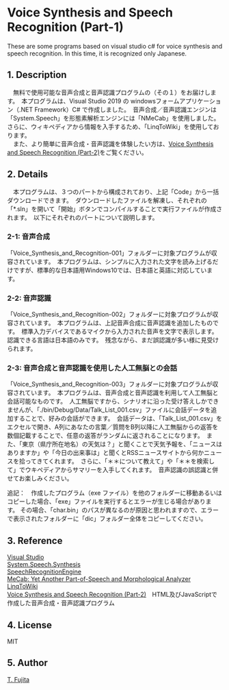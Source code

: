 # Voice Synthesis and Speech Recognition (Part-1)
These are some programs based on visual studio c# for voice synthesis and speech recognition. In this time, it is recognized only Japanese. 
## 1. Description
　無料で使用可能な音声合成と音声認識プログラムの（その１）をお届けします。　本プログラムは、Visual Studio 2019 の windowsフォームアプリケーション（.NET Framework）C# で作成しました。　音声合成／音声認識エンジンは「System.Speech」を形態素解析エンジンには「NMeCab」を使用しました。　さらに、ウィキペディアから情報を入手するため、「LinqToWiki」を使用しております。  
　また、より簡単に音声合成・音声認識を体験したい方は、[Voice Synthesis and Speech Recognition (Part-2)](https://github.com/To-Fujita/Voice-Synthesis-and-Speech-Recognition_-Part_2-)をご覧ください。 
 
## 2. Details
　本プログラムは、３つのパートから構成されており、上記「Code」から一括ダウンロードできます。　ダウンロードしたファイルを解凍し、それぞれの「*.sln」を開いて「開始」ボタンでコンパイルすることで実行ファイルが作成されます。　以下にそれぞれのパートについて説明します。
### 2-1: 音声合成
「Voice_Synthesis_and_Recognition-001」フォルダーに対象プログラムが収容されています。　本プログラムは、シンプルに入力された文字を読み上げるだけですが、標準的な日本語用Windows10では、日本語と英語に対応しています。

### 2-2: 音声認識
「Voice_Synthesis_and_Recognition-002」フォルダーに対象プログラムが収容されています。　本プログラムは、上記音声合成に音声認識を追加したものです。　標準入力デバイスであるマイクから入力された音声を文字で表示します。　認識できる言語は日本語のみです。　残念ながら、まだ誤認識が多い様に見受けられます。

### 2-3: 音声合成と音声認識を使用した人工無脳との会話
「Voice_Synthesis_and_Recognition-003」フォルダーに対象プログラムが収容されています。　本プログラムは、音声合成と音声認識を利用して人工無脳と会話可能なものです。　人工無脳ですから、シナリオに沿った受け答えしかできませんが、「./bin/Debug/Data/Talk_List_001.csv」ファイルに会話データを追加することで、好みの会話ができます。　会話データは、「Talk_List_001.csv」をエクセルで開き、A列にあなたの言葉／質問をB列以降に人工無脳からの返答を数個記載することで、任意の返答がランダムに返されることになります。　また、「東京（県庁所在地名）の天気は？」と聞くことで天気予報を、「ニュースはありますか」や「今日の出来事は」と聞くとRSSニュースサイトから何かニュースを拾ってきてくれます。　さらに、「＊＊について教えて」や「＊＊を検索して」でウキペディアからサマリーを入手してくれます。　音声認識の誤認識と併せてお楽しみください。  
  
追記：　作成したプログラム（exe ファイル）を他のフォルダーに移動あるいはコピーした場合、「exe」ファイルを実行するとエラーが生じる場合があります。 
その場合、「char.bin」のパスが異なるのが原因と思われますので、エラーで表示されたフォルダーに「dic」フォルダー全体をコピーしてください。

## 3. Reference
[Visual Studio](https://visualstudio.microsoft.com/ja/)  
[System.Speech.Synthesis](https://docs.microsoft.com/ja-jp/dotnet/api/system.speech.synthesis?view=netframework-4.8)  
[SpeechRecognitionEngine](https://docs.microsoft.com/ja-jp/dotnet/api/system.speech.recognition.speechrecognitionengine?view=netframework-4.8)  
[MeCab: Yet Another Part-of-Speech and Morphological Analyzer](http://taku910.github.io/mecab/)  
[LinqToWiki](https://github.com/svick/LINQ-to-Wiki)  
[Voice Synthesis and Speech Recognition (Part-2)](https://github.com/To-Fujita/Voice-Synthesis-and-Speech-Recognition_-Part_2-)　HTML及びJavaScriptで作成した音声合成・音声認識プログラム  

## 4. License
MIT

## 5. Author
[T. Fujita](https://github.com/To-Fujita)

